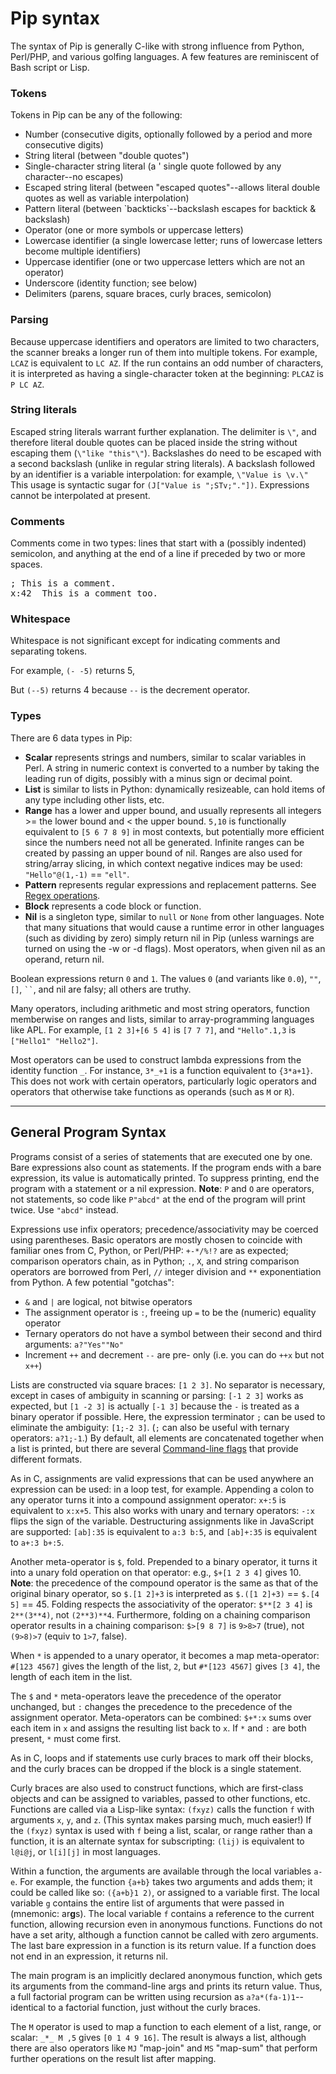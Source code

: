 
# Pip syntax

The syntax of Pip is generally C-like with strong influence from Python, Perl/PHP, and various golfing languages. A few features are reminiscent of Bash script or Lisp.

### Tokens

Tokens in Pip can be any of the following:

 - Number (consecutive digits, optionally followed by a period and more consecutive digits)
 - String literal (between "double quotes")
 - Single-character string literal (a ' single quote followed by any character--no escapes)
 - Escaped string literal (between \"escaped quotes\"--allows literal double quotes as well as variable interpolation)
 - Pattern literal (between \`backticks\`--backslash escapes for backtick & backslash)
 - Operator (one or more symbols or uppercase letters)
 - Lowercase identifier (a single lowercase letter; runs of lowercase letters become multiple identifiers)
 - Uppercase identifier (one or two uppercase letters which are not an operator)
 - Underscore (identity function; see below)
 - Delimiters (parens, square braces, curly braces, semicolon)

### Parsing
Because uppercase identifiers and operators are limited to two characters, the scanner breaks a longer run of them into multiple tokens. For example, `LCAZ` is equivalent to `LC AZ`. If the run contains an odd number of characters, it is interpreted as having a single-character token at the beginning: `PLCAZ` is `P LC AZ`.

### String literals
Escaped string literals warrant further explanation. The delimiter is `\"`, and therefore literal double quotes can be placed inside the string without escaping them (`\"like "this"\"`). Backslashes do need to be escaped with a second backslash (unlike in regular string literals). A backslash followed by an identifier is a variable interpolation: for example, `\"Value is \v.\"` This usage is syntactic sugar for `(J["Value is ";STv;"."])`. Expressions cannot be interpolated at present.

### Comments
Comments come in two types: lines that start with a (possibly indented) semicolon, and anything at the end of a line if preceded by two or more spaces.

<pre>; This is a comment.
x:42  This is a comment too.</pre>

### Whitespace
Whitespace is not significant except for indicating comments and separating tokens.

For example, `(- -5)` returns 5,

But `(--5)` returns 4 because `--` is the decrement operator.

### Types

There are 6 data types in Pip:

 - **Scalar** represents strings and numbers, similar to scalar variables in Perl. A string in numeric context is converted to a number by taking the leading run of digits, possibly with a minus sign or decimal point.
 - **List** is similar to lists in Python: dynamically resizeable, can hold items of any type including other lists, etc.
 - **Range** has a lower and upper bound, and usually represents all integers >= the lower bound and < the upper bound. `5,10` is functionally equivalent to `[5 6 7 8 9]` in most contexts, but potentially more efficient since the numbers need not all be generated. Infinite ranges can be created by passing an upper bound of nil. Ranges are also used for string/array slicing, in which context negative indices may be used: `"Hello"@(1,-1)` == `"ell"`.
 - **Pattern** represents regular expressions and replacement patterns. See [Regex operations](https://github.com/dloscutoff/pip/blob/master/docs/Regex%20operations.md).
 - **Block** represents a code block or function.
 - **Nil** is a singleton type, similar to `null` or `None` from other languages. Note that many situations that would cause a runtime error in other languages (such as dividing by zero) simply return nil in Pip (unless warnings are turned on using the -w or -d flags). Most operators, when given nil as an operand, return nil.

Boolean expressions return `0` and `1`. The values `0` (and variants like `0.0`), `""`, `[]`, <code>``</code>, and nil are falsy; all others are truthy.

Many operators, including arithmetic and most string operators, function memberwise on ranges and lists, similar to array-programming languages like APL. For example, `[1 2 3]+[6 5 4]` is `[7 7 7]`, and `"Hello".1,3` is `["Hello1" "Hello2"]`.

Most operators can be used to construct lambda expressions from the identity function `_`. For instance, `3*_+1` is a function equivalent to `{3*a+1}`. This does not work with certain operators, particularly logic operators and operators that otherwise take functions as operands (such as `M` or `R`).

---

## General Program Syntax

Programs consist of a series of statements that are executed one by one. Bare expressions also count as statements. If the program ends with a bare expression, its value is automatically printed. To suppress printing, end the program with a statement or a nil expression. **Note**: `P` and `O` are operators, not statements, so code like `P"abcd"` at the end of the program will print twice. Use `"abcd"` instead.

Expressions use infix operators; precedence/associativity may be coerced using parentheses. Basic operators are mostly chosen to coincide with familiar ones from C, Python, or Perl/PHP: `+-*/%!?` are as expected; comparison operators chain, as in Python; `.`, `X`, and string comparison operators are borrowed from Perl, `//` integer division and `**` exponentiation from Python. A few potential "gotchas":

 - `&` and `|` are logical, not bitwise operators
 - The assignment operator is `:`, freeing up `=` to be the (numeric) equality operator
 - Ternary operators do not have a symbol between their second and third arguments: `a?"Yes""No"`
 - Increment `++` and decrement `--` are pre- only (i.e. you can do `++x` but not `x++`)

Lists are constructed via square braces: `[1 2 3]`. No separator is necessary, except in cases of ambiguity in scanning or parsing: `[-1 2 3]` works as expected, but `[1 -2 3]` is actually `[-1 3]` because the `-` is treated as a binary operator if possible. Here, the expression terminator `;` can be used to eliminate the ambiguity: `[1;-2 3]`. (`;` can also be useful with ternary operators: `a?1;-1`.) By default, all elements are concatenated together when a list is printed, but there are several [Command-line flags](https://github.com/dloscutoff/pip/blob/master/docs/Command-line%20flags.md) that provide different formats.

As in C, assignments are valid expressions that can be used anywhere an expression can be used: in a loop test, for example. Appending a colon to any operator turns it into a compound assignment operator: `x+:5` is equivalent to `x:x+5`. This also works with unary and ternary operators: `-:x` flips the sign of the variable. Destructuring assignments like in JavaScript are supported: `[ab]:35` is equivalent to `a:3 b:5`, and `[ab]+:35` is equivalent to `a+:3 b+:5`.

Another meta-operator is `$`, fold. Prepended to a binary operator, it turns it into a unary fold operation on that operator: e.g., `$+[1 2 3 4]` gives 10. **Note**: the precedence of the compound operator is the same as that of the original binary operator, so `$.[1 2]+3` is interpreted as `$.([1 2]+3)` == `$.[4 5]` == 45. Folding respects the associativity of the operator: `$**[2 3 4]` is `2**(3**4)`, not `(2**3)**4`. Furthermore, folding on a chaining comparison operator results in a chaining comparison: `$>[9 8 7]` is `9>8>7` (true), not `(9>8)>7` (equiv to `1>7`, false).

When `*` is appended to a unary operator, it becomes a map meta-operator: `#[123 4567]` gives the length of the list, `2`, but `#*[123 4567]` gives `[3 4]`, the length of each item in the list.

The `$` and `*` meta-operators leave the precedence of the operator unchanged, but `:` changes the precedence to the precedence of the assignment operator. Meta-operators can be combined: `$+*:x` sums over each item in `x` and assigns the resulting list back to `x`. If `*` and `:` are both present, `*` must come first.

As in C, loops and if statements use curly braces to mark off their blocks, and the curly braces can be dropped if the block is a single statement.

Curly braces are also used to construct functions, which are first-class objects and can be assigned to variables, passed to other functions, etc. Functions are called via a Lisp-like syntax: `(fxyz)` calls the function `f` with arguments `x`, `y`, and `z`. (This syntax makes parsing much, much easier!) If the `(fxyz)` syntax is used with `f` being a list, scalar, or range rather than a function, it is an alternate syntax for subscripting: `(lij)` is equivalent to `l@i@j`, or `l[i][j]` in most languages.

Within a function, the arguments are available through the local variables `a-e`. For example, the function `{a+b}` takes two arguments and adds them; it could be called like so: `({a+b}1 2)`, or assigned to a variable first. The local variable `g` contains the entire list of arguments that were passed in (mnemonic: ar**g**s). The local variable `f` contains a reference to the current function, allowing recursion even in anonymous functions. Functions do not have a set arity, although a function cannot be called with zero arguments. The last bare expression in a function is its return value. If a function does not end in an expression, it returns nil.

The main program is an implicitly declared anonymous function, which gets its arguments from the command-line args and prints its return value. Thus, a full factorial program can be written using recursion as `a?a*(fa-1)1`--identical to a factorial function, just without the curly braces.

The `M` operator is used to map a function to each element of a list, range, or scalar: `_*_ M ,5` gives `[0 1 4 9 16]`. The result is always a list, although there are also operators like `MJ` "map-join" and `MS` "map-sum" that perform further operations on the result list after mapping.
